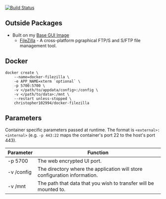  [![Build Status](https://travis-ci.com/chris102994/docker-filezilla.svg?branch=master)](https://travis-ci.com/chris102994/docker-filezilla)

## Outside Packages
* Built on my [Base GUI Image](https://github.com/chris102994/docker-base-image-gui)
  * [FileZilla](https://filezilla-project.org/) - A cross-platform pgraphical FTP/S and S/FTP file management tool.

## Docker
```
docker create \
	--name=docker-filezilla \
	-e APP_NAME=xterm `optional` \
	-p 5700:5700 \
	-v </path/to/appdata/config>:/config \
  	-v </path/to/data>:/mnt \
	--restart unless-stopped \
	christopher102994/docker-filezilla
```

## Parameters
Container specific parameters passed at runtime. The format is `<external>:<internal>` (e.g. `-p 443:22` maps the container's port 22 to the host's port 443).

| Parameter | Function |
| -------- | -------- |
| -p 5700 | The web encrypted UI port. |
| -v /config | The directory where the application will store configuration information. |
| -v /mnt | The path that data that you wish to transfer will be mounted to. |
